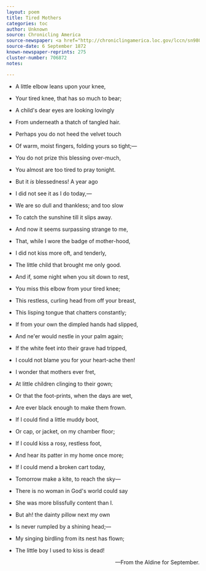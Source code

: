 ```yaml
---
layout: poem
title: Tired Mothers
categories: toc
author: Unknown
source: Chronicling America
source-newspaper: <a href="http://chroniclingamerica.loc.gov/lccn/sn98060050/1872-09-06/ed-1/seq-4/" target="_blank"><em>The Vermont Ph&oelig;nix</em></a> (Brattleboro, Vermont)
source-date: 6 September 1872
known-newspaper-reprints: 275
cluster-number: 706872
notes: 

---
```


- A little elbow leans upon your knee,
- Your tired knee, that has so much to bear;
- A child's dear eyes are looking lovingly
- From underneath a thatch of tangled hair.
- Perhaps you do not heed the velvet touch
- Of warm, moist fingers, folding yours so tight;—
- You do not prize this blessing over-much,
- You almost are too tired to pray tonight.


- But it <em>is</em> blessedness! A year ago
- I did not see it as I do today,—
- We are so dull and thankless; and too slow
- To catch the sunshine till it slips away.
- And now it seems surpassing strange to me,
- That, while I wore the badge of mother-hood,
- I did not kiss more oft, and tenderly,
- The little child that brought me only good.


- And if, some night when you sit down to rest,
- You miss this elbow from your tired knee;
- This restless, curling head from off your breast,
- This lisping tongue that chatters constantly;
- If from your own the dimpled hands had slipped,
- And ne'er would nestle in your palm again;
- If the white feet into their grave had tripped,
- I could not blame you for your heart-ache then!


- I wonder that mothers ever fret,
- At little children clinging to their gown;
- Or that the foot-prints, when the days are wet,
- Are ever black enough to make them frown.
- If I could find a little muddy boot,
- Or cap, or jacket, on my chamber floor;
- If I could kiss a rosy, restless foot,
- And hear its patter in my home once more;


- If I could mend a broken cart today,
- Tomorrow make a kite, to reach the sky—
- There is no woman in God's world could say
- She was more blissfully content than I.
- But ah! the dainty pillow next my own
- Is never rumpled by a shining head;—
- My singing birdling from its nest has flown;
- The little boy I used to kiss is dead!
<p align="right">—From the Aldine for September.</p>

<br>
